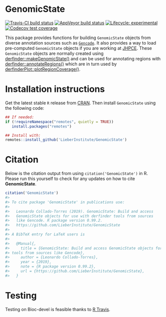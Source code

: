 
<!-- README.md is generated from README.Rmd. Please edit that file -->

# GenomicState

[![Travis-CI build
status](https://travis-ci.org/LieberInstitute/GenomicState.svg?branch=master)](https://travis-ci.org/LieberInstitute/GenomicState)
[![AppVeyor build
status](https://ci.appveyor.com/api/projects/status/github/LieberInstitute/GenomicState?branch=master&svg=true)](https://ci.appveyor.com/project/LieberInstitute/GenomicState)
[![Lifecycle:
experimental](https://img.shields.io/badge/lifecycle-experimental-orange.svg)](https://www.tidyverse.org/lifecycle/#experimental)
[![Codecov test
coverage](https://codecov.io/gh/LieberInstitute/GenomicState/branch/master/graphs/badge.svg)](https://codecov.io/gh/LieberInstitute/GenomicState?branch=master)

This package provides functions for building `GenomicState` objects from
diverse annotation sources such as
[`Gencode`](https://www.gencodegenes.org/human/releases.html). It also
provides a way to load pre-computed `GenomicState` objects if you are
working at [JHPCE](https://jhpce.jhu.edu/). These `GenomicState` objects
are normally created using
[derfinder::makeGenomicState()](https://rdrr.io/bioc/derfinder/man/makeGenomicState.html)
and can be used for annotating regions with
[derfinder::annotateRegions()](https://rdrr.io/bioc/derfinder/man/annotateRegions.html)
which are in turn used by
[derfinderPlot::plotRegionCoverage()](https://rdrr.io/bioc/derfinderPlot/man/plotRegionCoverage.html).

# Installation instructions

Get the latest stable `R` release from
[CRAN](http://cran.r-project.org/). Then install `GenomicState` using
the following code:

``` r
## If needed:
if (!requireNamespace("remotes", quietly = TRUE))
   install.packages("remotes")

## Install with:
remotes::install_github('LieberInstitute/GenomicState')
```

# Citation

Below is the citation output from using `citation('GenomicState')` in R.
Please run this yourself to check for any updates on how to cite
**GenomicState**.

``` r
citation('GenomicState')
#> 
#> To cite package 'GenomicState' in publications use:
#> 
#>   Leonardo Collado-Torres (2019). GenomicState: Build and access
#>   GenomicState objects for use with derfinder tools from sources
#>   like Gencode. R package version 0.99.2.
#>   https://github.com/LieberInstitute/GenomicState
#> 
#> A BibTeX entry for LaTeX users is
#> 
#>   @Manual{,
#>     title = {GenomicState: Build and access GenomicState objects for use with derfinder
#> tools from sources like Gencode},
#>     author = {Leonardo Collado-Torres},
#>     year = {2019},
#>     note = {R package version 0.99.2},
#>     url = {https://github.com/LieberInstitute/GenomicState},
#>   }
```

# Testing

Testing on Bioc-devel is feasible thanks to [R
Travis](http://docs.travis-ci.com/user/languages/r/).
